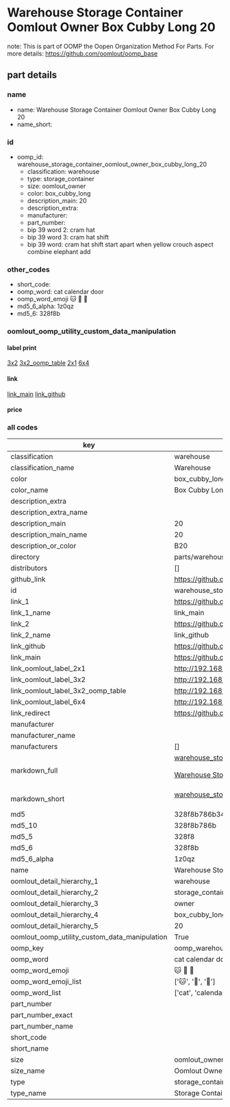 # Warehouse Storage Container Oomlout Owner Box Cubby Long 20  

note: This is part of OOMP the Oopen Organization Method For Parts. For more details: https://github.com/oomlout/oomp_base

##  part details
  







### name
* name: Warehouse Storage Container Oomlout Owner Box Cubby Long 20
* name_short: 
### id
* oomp_id: warehouse_storage_container_oomlout_owner_box_cubby_long_20
  * classification: warehouse
  * type: storage_container
  * size: oomlout_owner
  * color: box_cubby_long
  * description_main: 20
  * description_extra: 
  * manufacturer: 
  * part_number: 
  * bip 39 word 2: cram hat
  * bip 39 word 3: cram hat shift
  * bip 39 word: cram hat shift start apart when yellow crouch aspect combine elephant add

### other_codes
* short_code: 
* oomp_word: cat calendar door
* oomp_word_emoji :cat: :calendar: :door:
* md5_6_alpha: 1z0qz
* md5_6: 328f8b






### oomlout_oomp_utility_custom_data_manipulation
#### label print
[3x2](http://192.168.1.245:1112/?label=oomp%201z0qz)
[3x2_oomp_table](http://192.168.1.108:1112/?label=oomp%201z0qz)
[2x1](http://192.168.1.242:1112/?label=oomp%201z0qz)
[6x4](http://192.168.1.55:1112/?label=oomp%201z0qz)    

#### link

[link_main](https://github.com/oomlout/oomlout_oomp_version_1_messy/tree/main/parts/warehouse_storage_container_oomlout_owner_box_cubby_long_20) [link_github](https://github.com/oomlout/oomlout_oomp_version_1_messy/tree/main/parts/warehouse_storage_container_oomlout_owner_box_cubby_long_20)                             

#### price







### all codes 
| key | value |  
| --- | --- |  
| classification | warehouse |  
| classification_name | Warehouse |  
| color | box_cubby_long |  
| color_name | Box Cubby Long |  
| description_extra |  |  
| description_extra_name |  |  
| description_main | 20 |  
| description_main_name | 20 |  
| description_or_color | B20 |  
| directory | parts/warehouse_storage_container_oomlout_owner_box_cubby_long_20 |  
| distributors | [] |  
| github_link | https://github.com/oomlout/oomlout_oomp_part_src/tree/main/parts/warehouse_storage_container_oomlout_owner_box_cubby_long_20 |  
| id | warehouse_storage_container_oomlout_owner_box_cubby_long_20 |  
| link_1 | https://github.com/oomlout/oomlout_oomp_version_1_messy/tree/main/parts/warehouse_storage_container_oomlout_owner_box_cubby_long_20 |  
| link_1_name | link_main |  
| link_2 | https://github.com/oomlout/oomlout_oomp_version_1_messy/tree/main/parts/warehouse_storage_container_oomlout_owner_box_cubby_long_20 |  
| link_2_name | link_github |  
| link_github | https://github.com/oomlout/oomlout_oomp_version_1_messy/tree/main/parts/warehouse_storage_container_oomlout_owner_box_cubby_long_20 |  
| link_main | https://github.com/oomlout/oomlout_oomp_version_1_messy/tree/main/parts/warehouse_storage_container_oomlout_owner_box_cubby_long_20 |  
| link_oomlout_label_2x1 | http://192.168.1.242:1112/?label=oomp%201z0qz |  
| link_oomlout_label_3x2 | http://192.168.1.245:1112/?label=oomp%201z0qz |  
| link_oomlout_label_3x2_oomp_table | http://192.168.1.108:1112/?label=oomp%201z0qz |  
| link_oomlout_label_6x4 | http://192.168.1.55:1112/?label=oomp%201z0qz |  
| link_redirect | https://github.com/oomlout/oomlout_oomp_version_1_messy/tree/main/parts/warehouse_storage_container_oomlout_owner_box_cubby_long_20 |  
| manufacturer |  |  
| manufacturer_name |  |  
| manufacturers | [] |  
| markdown_full | [warehouse_storage_container_oomlout_owner_box_cubby_long_20](none)<br>[](none)<br>[Warehouse Storage Container Oomlout Owner Box Cubby Long 20](none)<br><br> |  
| markdown_short | [warehouse_storage_container_oomlout_owner_box_cubby_long_20](none)<br><br> |  
| md5 | 328f8b786b343fe3e8852d4b8b9a6191 |  
| md5_10 | 328f8b786b |  
| md5_5 | 328f8 |  
| md5_6 | 328f8b |  
| md5_6_alpha | 1z0qz |  
| name | Warehouse Storage Container Oomlout Owner Box Cubby Long 20 |  
| oomlout_detail_hierarchy_1 | warehouse |  
| oomlout_detail_hierarchy_2 | storage_container |  
| oomlout_detail_hierarchy_3 | owner |  
| oomlout_detail_hierarchy_4 | box_cubby_long |  
| oomlout_detail_hierarchy_5 | 20 |  
| oomlout_oomp_utility_custom_data_manipulation | True |  
| oomp_key | oomp_warehouse_storage_container_oomlout_owner_box_cubby_long_20 |  
| oomp_word | cat calendar door |  
| oomp_word_emoji | :cat: :calendar: :door: |  
| oomp_word_emoji_list | [':cat:', ':calendar:', ':door:'] |  
| oomp_word_list | ['cat', 'calendar', 'door'] |  
| part_number |  |  
| part_number_exact |  |  
| part_number_name |  |  
| short_code |  |  
| short_name |  |  
| size | oomlout_owner |  
| size_name | Oomlout Owner |  
| type | storage_container |  
| type_name | Storage Container |  
